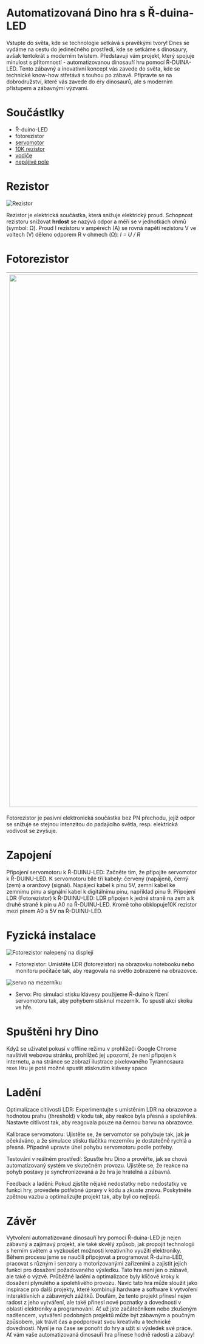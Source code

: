 # Automatizovaná Dino hra s Ř-duina-LED
Vstupte do světa, kde se technologie setkává s pravěkými tvory! Dnes se vydáme na cestu do jedinečného prostředí, kde se setkáme s dinosaury, avšak tentokrát s moderním twistem. Představuji vám projekt, který spojuje minulost s přítomností - automatizovanou dinosauří hru pomocí Ř-DUINA-LED. Tento zábavný a inovativní koncept vás zavede do světa, kde se technické know-how střetává s touhou po zábavě. Připravte se na dobrodružství, které vás zavede do éry dinosaurů, ale s moderním přístupem a zábavnými výzvami.

# Součástlky
- Ř-duino-LED
- fotorezistor
- [servomotor](https://e-shop.prokyber.cz/vystupni/sg90-servo/)
- [10K rezistor](https://e-shop.prokyber.cz/pasivni-soucastky/rezistor/)
- [vodiče](https://e-shop.prokyber.cz/kabely--vodice/dupont-kabel/)
- [nepájivé pole](https://e-shop.prokyber.cz/konektory/nepajive-pole-170-pinu/)

# Rezistor
![Rezistor](https://github.com/prokyber/r-duino-led-dino-game/blob/main/img/Rezistor.jpg)

Rezistor je elektrická součástka, která snižuje elektrický proud. Schopnost rezistoru snižovat **hrdost** se nazývá odpor a měří se v jednotkách ohmů (symbol: Ω). Proud I rezistoru v ampérech (A) se rovná napětí rezistoru V ve voltech (V) děleno odporem R v ohmech (Ω): *I = U / R*

# Fotorezistor
| <img alt="fotorezistor" src="https://github.com/prokyber/r-duino-led-dino-game/blob/main/img/Foto_s-1.jpg" style="Height: 35vh;"> | <img alt="fotorezistor schéma" src="https://github.com/prokyber/r-duino-led-dino-game/blob/main/img/Foto_s-2.jpg" style="Height: 35vh;"> |
| ---- | ---- |

Fotorezistor je pasivní elektronická součástka bez PN přechodu, jejíž odpor se snižuje se stejnou intenzitou do padajícího světla, resp. elektrická vodivost se zvyšuje.

# Zapojení
Připojení servomotoru k Ř-DUINU-LED: Začněte tím, že připojíte servomotor k Ř-DUINU-LED. K servomotoru bílé tři kabely: červený (napájení), černý (zem) a oranžový (signál). Napájecí kabel k pinu 5V, zemní kabel ke zemnímu pinu a signální kabel k digitálnímu pinu, například pinu 9. Připojení LDR (Fotorezistor) k Ř-DUINU-LED: LDR připojen k jedné straně na zem a k druhé straně k pin u A0 na Ř-DUINU-LED. Kromě toho obklopuje10K rezistor mezi pinem A0 a 5V na Ř-DUINU-LED. 

# Fyzická instalace
![Fotorezistor nalepený na displeji](https://github.com/prokyber/r-duino-led-dino-game/blob/main/img/foto_s-3.jpg)
- Fotorezistor: Umístěte LDR (fotorezistor) na obrazovku notebooku nebo monitoru počítače tak, aby reagovala na světlo zobrazené na obrazovce.

![servo na mezerníku](https://github.com/prokyber/r-duino-led-dino-game/blob/main/img/servo.jpg)
- Servo: Pro simulaci stisku klávesy použijeme Ř-duino k řízení servomotoru tak, aby pohybem stisknul mezerník. To spustí akci skoku ve hře.

# Spuštěni hry Dino
Když se uživatel pokusí v offline režimu v prohlížeči Google Chrome navštívit webovou stránku, prohlížeč jej upozorní, že není připojen k internetu, a na stránce se zobrazí ilustrace pixelovaného Tyrannosaura rexe.Hru je poté možné spustit stisknutím klávesy space 

# Ladění
Optimalizace citlivosti LDR: Experimentujte s umístěním LDR na obrazovce a hodnotou prahu (threshold) v kódu tak, aby reakce byla přesná a spolehlivá. Nastavte citlivost tak, aby reagovala pouze na černou barvu na obrazovce. 

Kalibrace servomotoru: Ujistěte se, že servomotor se pohybuje tak, jak je očekáváno, a že simulace stisku tlačítka mezerníku je dostatečně rychlá a přesná. Případně upravte úhel pohybu servomotoru podle potřeby. 

Testování v reálném prostředí: Spusťte hru Dino a prověřte, jak se chová automatizovaný systém ve skutečném provozu. Ujistěte se, že reakce na pohyb postavy je synchronizovaná a že hra je hratelná a zábavná. 

Feedback a ladění: Pokud zjistíte nějaké nedostatky nebo nedostatky ve funkci hry, provedete potřebné úpravy v kódu a zkuste znovu. Poskytněte zpětnou vazbu a optimalizujte projekt tak, aby byl co nejlepší. 

# Závěr
Vytvoření automatizované dinosauří hry pomocí Ř-duina-LED je nejen zábavný a zajímavý projekt, ale také skvělý způsob, jak propojit technologii s herním světem a vyzkoušet možnosti kreativního využití elektroniky. Během procesu jsme se naučili připojovat a programovat Ř-duina-LED, pracovat s různým i senzory a motorizovanými zařízeními a zajistit jejich funkci pro dosažení požadovaného výsledku. Tato hra není jen o zábavě, ale také o výzvě. Průběžné ladění a optimalizace byly klíčové kroky k dosažení plynulého a spolehlivého provozu. Navíc tato hra může sloužit jako inspirace pro další projekty, které kombinují hardware a software k vytvoření interaktivních a zábavných zážitků. Doufám, že tento projekt přinesl nejen radost z jeho vytváření, ale také přinesl nové poznatky a dovednosti v oblasti elektroniky a programování. Ať už jste začátečníkem nebo zkušeným nadšencem, vytváření podobných projektů může být zábavným a poučným způsobem, jak trávit čas a podporovat svou kreativitu a technické dovednosti. Nyní je na čase se ponořit do hry a užít si výsledek své práce. Ať vám vaše automatizovaná dinosauří hra přinese hodně radosti a zábavy! 
